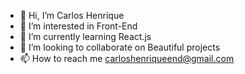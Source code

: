 - 👋 Hi, I’m Carlos Henrique
- 👀 I’m interested in Front-End
- 🌱 I’m currently learning React.js
- 💞️ I’m looking to collaborate on Beautiful projects
- 📫 How to reach me carloshenriqueend@gmail.com

<!---
chenriqueend/chenriqueend is a ✨ special ✨ repository because its `README.md` (this file) appears on your GitHub profile.
You can click the Preview link to take a look at your changes.
--->
